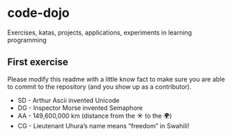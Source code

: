# code-dojo
Exercises, katas, projects, applications, experiments in learning programming

## First exercise
Please modify this readme with a little know fact to make sure you are able to commit to the repository (and you show up as a contributor).

* SD - Arthur Ascii invented Unicode
* DG - Inspector Morse invented Semaphore
* AA - 149,600,000 km (distance from the :sunny: to the :earth_africa:)
* CG - Lieutenant Uhura’s name means “freedom” in Swahili!

